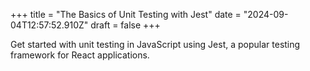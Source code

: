 +++
title = "The Basics of Unit Testing with Jest"
date = "2024-09-04T12:57:52.910Z"
draft = false
+++

Get started with unit testing in JavaScript using Jest, a popular testing framework for React applications.
        